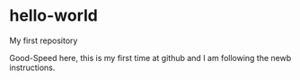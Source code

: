 # hello-world
My first repository

Good-Speed here, this is my first time at github and I am following the newb instructions. 
